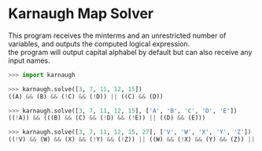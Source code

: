 # Karnaugh Map Solver

This program receives the minterms and an unrestricted number of variables, and outputs the computed logical expression.\
the program will output capital alphabel by default but can also receive any input names.

```python
>>> import karnaugh

>>> karnaugh.solve([3, 7, 11, 12, 15])
((A) && (B) && (!C) && (!D)) || ((C) && (D))

>>> karnaugh.solve([3, 7, 11, 12, 15], ['A', 'B', 'C', 'D', 'E'])
((!A)) && (((B) && (C) && (!D) && (!E)) || ((D) && (E)))

>>> karnaugh.solve([3, 7, 11, 12, 15, 27], ['V', 'W', 'X', 'Y', 'Z'])
((!V) && (W) && (X) && (!Y) && (!Z)) || ((W) && (!X) && (Y) && (Z)) || ((!V) && (Y) && (Z))

```
